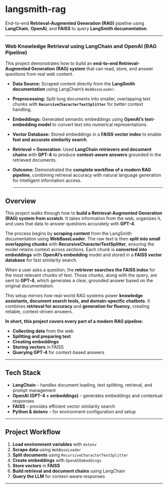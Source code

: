 # langsmith-rag  

End-to-end **Retrieval-Augmented Generation (RAG)** pipeline using **LangChain**, **OpenAI**, and **FAISS** to query **LangSmith documentation**.  

---
### Web Knowledge Retrieval using LangChain and OpenAI (RAG Pipeline)

This project demonstrates how to build an **end-to-end Retrieval-Augmented Generation (RAG) system** that can read, store, and answer questions from real web content.  

- **Data Source:** Scraped content directly from the **LangSmith documentation** using LangChain’s `WebBaseLoader`.  
- **Preprocessing:** Split long documents into smaller, overlapping text chunks with **`RecursiveCharacterTextSplitter`** for better context handling.  
- **Embeddings:** Generated semantic embeddings using **OpenAI’s text-embedding model** to convert text into numerical representations.  
- **Vector Database:** Stored embeddings in a **FAISS vector index** to enable **fast and accurate similarity search**.  
- **Retrieval + Generation:** Used **LangChain retrievers and document chains** with **GPT-4** to produce **context-aware answers** grounded in the retrieved documents.  
- **Outcome:** Demonstrated the **complete workflow of a modern RAG pipeline**, combining retrieval accuracy with natural language generation for intelligent information access.

  ---


## Overview  

This project walks through how to **build a Retrieval-Augmented Generation (RAG) system from scratch**. It takes information from the web, organizes it, and uses that data to answer questions accurately with **GPT-4**.  

The process begins by **scraping content** from the LangSmith documentation using **WebBaseLoader**. The raw text is then **split into small overlapping chunks** with **RecursiveCharacterTextSplitter**, ensuring the model retains context across sections. Each chunk is **converted into embeddings** with **OpenAI’s embedding** model and stored in a **FAISS vector database** for fast similarity search.  

When a user asks a question, the **retriever searches the FAISS index** for the most relevant chunks of text. Those chunks, along with the query, are sent to **GPT-4**, which generates a clear, grounded answer based on the original documentation.  

This setup mirrors how real-world RAG systems power **knowledge assistants, document search tools, and domain-specific chatbots**. It combines **retrieval for accuracy** and **generation for fluency**, creating reliable, context-driven answers.  

**In short, this project covers every part of a modern RAG pipeline:**  
- **Collecting data** from the web  
- **Splitting and preparing text**  
- **Creating embeddings**  
- **Storing vectors** in FAISS  
- **Querying GPT-4** for context-based answers  

---

## Tech Stack  

- **LangChain** – handles document loading, text splitting, retrieval, and prompt management  
- **OpenAI (GPT-4 + embeddings)** – generates embeddings and contextual responses  
- **FAISS** – provides efficient vector similarity search  
- **Python & dotenv** – for environment configuration and setup  

---

## Project Workflow  

1. **Load environment variables** with `dotenv`  
2. **Scrape data** using `WebBaseLoader`  
3. **Split documents** using `RecursiveCharacterTextSplitter`  
4. **Create embeddings** with `OpenAIEmbeddings`  
5. **Store vectors** in **FAISS**  
6. **Build retrieval and document chains** using LangChain  
7. **Query the LLM** for context-aware responses  

---
